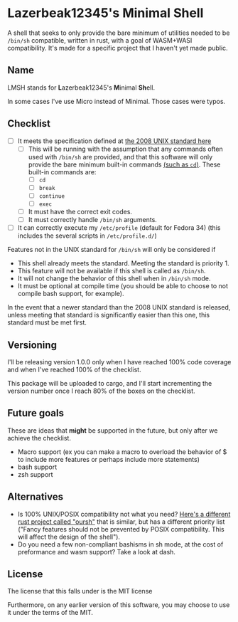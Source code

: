 # Lazerbeak12345's Minimal Shell

A shell that seeks to only provide the bare minimum of utilities needed to be `/bin/sh` compatible, written in rust, with a goal of WASM+WASI compatibility. It's made for a specific project that I haven't yet made public.

## Name

LMSH stands for **L**azerbeak12345's **M**inimal **Sh**ell.

In some cases I've use Micro instead of Minimal. Those cases were typos.

## Checklist

- [ ] It meets the specification defined at [the 2008 UNIX standard here](https://www.ee.ryerson.ca/~courses/ele709/susv4/utilities/V3_title.html)
	- [ ] This will be running with the assumption that any commands often used with `/bin/sh` are provided, and that this software will only provide the bare minimum built-in commands [(such as `cd`)](https://unix.stackexchange.com/questions/38808/why-is-cd-not-a-program). These built-in commands are:
		- [ ] `cd`
		- [ ] `break`
		- [ ] `continue`
		- [ ] `exec`
	- [ ] It must have the correct exit codes.
	- [ ] It must correctly handle `/bin/sh` arguments.
- [ ] It can correctly execute my `/etc/profile` (default for Fedora 34) (this includes the several scripts in `/etc/profile.d/`)

Features not in the UNIX standard for `/bin/sh` will only be considered if

- This shell already meets the standard. Meeting the standard is priority 1.
- This feature will not be available if this shell is called as `/bin/sh`.
- It will not change the behavior of this shell when in `/bin/sh` mode.
- It must be optional at compile time (you should be able to choose to not compile bash support, for example).

In the event that a newer standard than the 2008 UNIX standard is released, unless meeting that standard is significantly easier than this one, this standard must be met first.

## Versioning

I'll be releasing version 1.0.0 only when I have reached 100% code coverage and when I've reached 100% of the checklist.

This package will be uploaded to cargo, and I'll start incrementing the version number once I reach 80% of the boxes on the checklist.

## Future goals

These are ideas that **might** be supported in the future, but only after we achieve the checklist.

- Macro support (ex you can make a macro to overload the behavior of $ to include more features or perhaps include more statements)
- bash support
- zsh support

## Alternatives

- Is 100% UNIX/POSIX compatibility not what you need? [Here's a different rust project called "oursh"](https://crates.io/crates/oursh) that is similar, but has a different priority list ("Fancy features should not be prevented by POSIX compatibility. This will affect the design of the shell").
- Do you need a few non-compliant bashisms in sh mode, at the cost of preformance and wasm support? Take a look at dash.

## License

The license that this falls under is the MIT license

Furthermore, on any earlier version of this software, you may choose to use it under the terms of the MIT.

